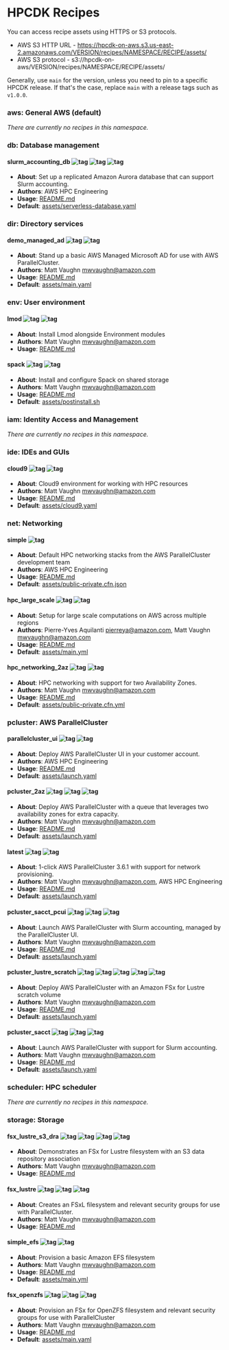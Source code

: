 # HPCDK Recipes

You can access recipe assets using HTTPS or S3 protocols.
* AWS S3 HTTP URL - https://hpcdk-on-aws.s3.us-east-2.amazonaws.com/VERSION/recipes/NAMESPACE/RECIPE/assets/
* AWS S3 protocol - s3://hpcdk-on-aws/VERSION/recipes/NAMESPACE/RECIPE/assets/

Generally, use `main` for the version, unless you need to pin to a specific HPCDK release. If that's the case, replace `main` with a release tags such as `v1.0.0`. 

### aws: General AWS (default)

*There are currently no recipes in this namespace.*
### db: Database management

#### slurm_accounting_db ![tag](https://img.shields.io/badge/-core-%23146EB4) ![tag](https://img.shields.io/badge/-rds-%237DCEA0) ![tag](https://img.shields.io/badge/-parallelcluster-%23FF9900) 

* **About**: Set up a replicated Amazon Aurora database that can support Slurm accounting.
* **Authors**: AWS HPC Engineering
* **Usage**: [README.md](db/slurm_accounting_db/README.md)
* **Default**: [assets/serverless-database.yaml](https://cfn3-dev-mwvaughn.s3.us-east-2.amazonaws.com/main/recipes/db/slurm_accounting_db/assets/serverless-database.yaml)

### dir: Directory services

#### demo_managed_ad ![tag](https://img.shields.io/badge/-experimental-%23D9534F) ![tag](https://img.shields.io/badge/-core-%23146EB4) 

* **About**: Stand up a basic AWS Managed Microsoft AD for use with AWS ParallelCluster.
* **Authors**: Matt Vaughn <mwvaughn@amazon.com>
* **Usage**: [README.md](dir/demo_managed_ad/README.md)
* **Default**: [assets/main.yaml](https://cfn3-dev-mwvaughn.s3.us-east-2.amazonaws.com/main/recipes/dir/demo_managed_ad/assets/main.yaml)

### env: User environment

#### lmod ![tag](https://img.shields.io/badge/-experimental-%23D9534F) ![tag](https://img.shields.io/badge/-community-%2317202A) 

* **About**: Install Lmod alongside Environment modules
* **Authors**: Matt Vaughn <mwvaughn@amazon.com>
* **Usage**: [README.md](env/lmod/README.md)

#### spack ![tag](https://img.shields.io/badge/-experimental-%23D9534F) ![tag](https://img.shields.io/badge/-community-%2317202A) 

* **About**: Install and configure Spack on shared storage
* **Authors**: Matt Vaughn <mwvaughn@amazon.com>
* **Usage**: [README.md](env/spack/README.md)
* **Default**: [assets/postinstall.sh](https://cfn3-dev-mwvaughn.s3.us-east-2.amazonaws.com/main/recipes/env/spack/assets/postinstall.sh)

### iam: Identity Access and Management

*There are currently no recipes in this namespace.*
### ide: IDEs and GUIs

#### cloud9 ![tag](https://img.shields.io/badge/-core-%23146EB4) ![tag](https://img.shields.io/badge/-experimental-%23D9534F) 

* **About**: Cloud9 environment for working with HPC resources
* **Authors**: Matt Vaughn <mwvaughn@amazon.com>
* **Usage**: [README.md](ide/cloud9/README.md)
* **Default**: [assets/cloud9.yaml](https://cfn3-dev-mwvaughn.s3.us-east-2.amazonaws.com/main/recipes/ide/cloud9/assets/cloud9.yaml)

### net: Networking

#### simple ![tag](https://img.shields.io/badge/-core-%23146EB4) 

* **About**: Default HPC networking stacks from the AWS ParallelCluster development team
* **Authors**: AWS HPC Engineering
* **Usage**: [README.md](net/simple/README.md)
* **Default**: [assets/public-private.cfn.json](https://cfn3-dev-mwvaughn.s3.us-east-2.amazonaws.com/main/recipes/net/simple/assets/public-private.cfn.json)
#### hpc_large_scale ![tag](https://img.shields.io/badge/-experimental-%23D9534F) ![tag](https://img.shields.io/badge/-core-%23146EB4) 

* **About**: Setup for large scale computations on AWS across multiple regions
* **Authors**: Pierre-Yves Aquilanti <pierreya@amazon.com>, Matt Vaughn <mwvaughn@amazon.com>
* **Usage**: [README.md](net/hpc_large_scale/README.md)
* **Default**: [assets/main.yml](https://cfn3-dev-mwvaughn.s3.us-east-2.amazonaws.com/main/recipes/net/hpc_large_scale/assets/main.yml)
#### hpc_networking_2az ![tag](https://img.shields.io/badge/-core-%23146EB4) ![tag](https://img.shields.io/badge/-experimental-%23D9534F) 

* **About**: HPC networking with support for two Availability Zones.
* **Authors**: Matt Vaughn <mwvaughn@amazon.com>
* **Usage**: [README.md](net/hpc_networking_2az/README.md)
* **Default**: [assets/public-private.cfn.yml](https://cfn3-dev-mwvaughn.s3.us-east-2.amazonaws.com/main/recipes/net/hpc_networking_2az/assets/public-private.cfn.yml)

### pcluster: AWS ParallelCluster

#### parallelcluster_ui ![tag](https://img.shields.io/badge/-core-%23146EB4) ![tag](https://img.shields.io/badge/-parallelcluster-%23FF9900) 

* **About**: Deploy AWS ParallelCluster UI in your customer account.
* **Authors**: AWS HPC Engineering
* **Usage**: [README.md](pcluster/parallelcluster_ui/README.md)
* **Default**: [assets/launch.yaml](https://cfn3-dev-mwvaughn.s3.us-east-2.amazonaws.com/main/recipes/pcluster/parallelcluster_ui/assets/launch.yaml)
#### pcluster_2az ![tag](https://img.shields.io/badge/-core-%23146EB4) ![tag](https://img.shields.io/badge/-experimental-%23D9534F) ![tag](https://img.shields.io/badge/-parallelcluster-%23FF9900) 

* **About**: Deploy AWS ParallelCluster with a queue that leverages two availability zones for extra capacity.
* **Authors**: Matt Vaughn <mwvaughn@amazon.com>
* **Usage**: [README.md](pcluster/pcluster_2az/README.md)
* **Default**: [assets/launch.yaml](https://cfn3-dev-mwvaughn.s3.us-east-2.amazonaws.com/main/recipes/pcluster/pcluster_2az/assets/launch.yaml)
#### latest ![tag](https://img.shields.io/badge/-core-%23146EB4) ![tag](https://img.shields.io/badge/-parallelcluster-%23FF9900) 

* **About**: 1-click AWS ParallelCluster 3.6.1 with support for network provisioning.
* **Authors**: Matt Vaughn <mwvaughn@amazon.com>, AWS HPC Engineering
* **Usage**: [README.md](pcluster/latest/README.md)
* **Default**: [assets/launch.yaml](https://cfn3-dev-mwvaughn.s3.us-east-2.amazonaws.com/main/recipes/pcluster/latest/assets/launch.yaml)
#### pcluster_sacct_pcui ![tag](https://img.shields.io/badge/-core-%23146EB4) ![tag](https://img.shields.io/badge/-parallelcluster-%23FF9900) ![tag](https://img.shields.io/badge/-rds-%237DCEA0) 

* **About**: Launch AWS ParallelCluster with Slurm accounting, managed by the ParallelCluster UI.
* **Authors**: Matt Vaughn <mwvaughn@amazon.com>
* **Usage**: [README.md](pcluster/pcluster_sacct_pcui/README.md)
* **Default**: [assets/launch.yaml](https://cfn3-dev-mwvaughn.s3.us-east-2.amazonaws.com/main/recipes/pcluster/pcluster_sacct_pcui/assets/launch.yaml)
#### pcluster_lustre_scratch ![tag](https://img.shields.io/badge/-core-%23146EB4) ![tag](https://img.shields.io/badge/-experimental-%23D9534F) ![tag](https://img.shields.io/badge/-parallelcluster-%23FF9900) ![tag](https://img.shields.io/badge/-fsx-%237DCEA0) ![tag](https://img.shields.io/badge/-lustre-%23AAB7B8) 

* **About**: Deploy AWS ParallelCluster with an Amazon FSx for Lustre scratch volume
* **Authors**: Matt Vaughn <mwvaughn@amazon.com>
* **Usage**: [README.md](pcluster/pcluster_lustre_scratch/README.md)
* **Default**: [assets/launch.yaml](https://cfn3-dev-mwvaughn.s3.us-east-2.amazonaws.com/main/recipes/pcluster/pcluster_lustre_scratch/assets/launch.yaml)
#### pcluster_sacct ![tag](https://img.shields.io/badge/-core-%23146EB4) ![tag](https://img.shields.io/badge/-parallelcluster-%23FF9900) ![tag](https://img.shields.io/badge/-rds-%237DCEA0) 

* **About**: Launch AWS ParallelCluster with support for Slurm accounting.
* **Authors**: Matt Vaughn <mwvaughn@amazon.com>
* **Usage**: [README.md](pcluster/pcluster_sacct/README.md)
* **Default**: [assets/launch.yaml](https://cfn3-dev-mwvaughn.s3.us-east-2.amazonaws.com/main/recipes/pcluster/pcluster_sacct/assets/launch.yaml)

### scheduler: HPC scheduler

*There are currently no recipes in this namespace.*
### storage: Storage

#### fsx_lustre_s3_dra ![tag](https://img.shields.io/badge/-fsx-%237DCEA0) ![tag](https://img.shields.io/badge/-lustre-%23AAB7B8) ![tag](https://img.shields.io/badge/-s3-%237DCEA0) ![tag](https://img.shields.io/badge/-experimental-%23D9534F) 

* **About**: Demonstrates an FSx for Lustre filesystem with an S3 data repository association
* **Authors**: Matt Vaughn <mwvaughn@amazon.com>
* **Usage**: [README.md](storage/fsx_lustre_s3_dra/README.md)

#### fsx_lustre ![tag](https://img.shields.io/badge/-core-%23146EB4) ![tag](https://img.shields.io/badge/-fsx-%237DCEA0) ![tag](https://img.shields.io/badge/-parallelcluster-%23FF9900) 

* **About**: Creates an FSxL filesystem and relevant security groups for use with ParallelCluster.
* **Authors**: Matt Vaughn <mwvaughn@amazon.com>
* **Usage**: [README.md](storage/fsx_lustre/README.md)

#### simple_efs ![tag](https://img.shields.io/badge/-core-%23146EB4) ![tag](https://img.shields.io/badge/-experimental-%23D9534F) 

* **About**: Provision a basic Amazon EFS filesystem
* **Authors**: Matt Vaughn <mwvaughn@amazon.com>
* **Usage**: [README.md](storage/simple_efs/README.md)
* **Default**: [assets/main.yml](https://cfn3-dev-mwvaughn.s3.us-east-2.amazonaws.com/main/recipes/storage/simple_efs/assets/main.yml)
#### fsx_openzfs ![tag](https://img.shields.io/badge/-community-%2317202A) ![tag](https://img.shields.io/badge/-experimental-%23D9534F) ![tag](https://img.shields.io/badge/-efs-%237DCEA0) 

* **About**: Provision an FSx for OpenZFS filesystem and relevant security groups for use with ParallelCluster
* **Authors**: Matt Vaughn <mwvaughn@amazon.com>
* **Usage**: [README.md](storage/fsx_openzfs/README.md)
* **Default**: [assets/main.yaml](https://cfn3-dev-mwvaughn.s3.us-east-2.amazonaws.com/main/recipes/storage/fsx_openzfs/assets/main.yaml)

